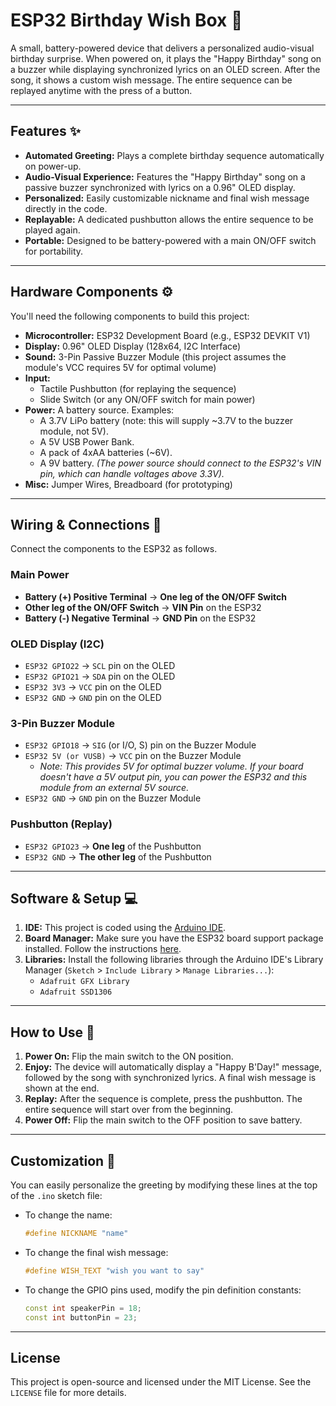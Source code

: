 # ESP32 Birthday Wish Box 🎂

A small, battery-powered device that delivers a personalized audio-visual birthday surprise. When powered on, it plays the "Happy Birthday" song on a buzzer while displaying synchronized lyrics on an OLED screen. After the song, it shows a custom wish message. The entire sequence can be replayed anytime with the press of a button.

---

## Features ✨

* **Automated Greeting:** Plays a complete birthday sequence automatically on power-up.
* **Audio-Visual Experience:** Features the "Happy Birthday" song on a passive buzzer synchronized with lyrics on a 0.96" OLED display.
* **Personalized:** Easily customizable nickname and final wish message directly in the code.
* **Replayable:** A dedicated pushbutton allows the entire sequence to be played again.
* **Portable:** Designed to be battery-powered with a main ON/OFF switch for portability.

---

## Hardware Components ⚙️

You'll need the following components to build this project:

* **Microcontroller:** ESP32 Development Board (e.g., ESP32 DEVKIT V1)
* **Display:** 0.96" OLED Display (128x64, I2C Interface)
* **Sound:** 3-Pin Passive Buzzer Module (this project assumes the module's VCC requires 5V for optimal volume)
* **Input:**
    * Tactile Pushbutton (for replaying the sequence)
    * Slide Switch (or any ON/OFF switch for main power)
* **Power:** A battery source. Examples:
    * A 3.7V LiPo battery (note: this will supply ~3.7V to the buzzer module, not 5V).
    * A 5V USB Power Bank.
    * A pack of 4xAA batteries (~6V).
    * A 9V battery.
    *(The power source should connect to the ESP32's VIN pin, which can handle voltages above 3.3V).*
* **Misc:** Jumper Wires, Breadboard (for prototyping)

---

## Wiring & Connections 🔌

Connect the components to the ESP32 as follows.

### Main Power

* **Battery (+) Positive Terminal** → **One leg of the ON/OFF Switch**
* **Other leg of the ON/OFF Switch** → **VIN Pin** on the ESP32
* **Battery (-) Negative Terminal** → **GND Pin** on the ESP32

### OLED Display (I2C)

* `ESP32 GPIO22` → `SCL` pin on the OLED
* `ESP32 GPIO21` → `SDA` pin on the OLED
* `ESP32 3V3` → `VCC` pin on the OLED
* `ESP32 GND` → `GND` pin on the OLED

### 3-Pin Buzzer Module

* `ESP32 GPIO18` → `SIG` (or I/O, S) pin on the Buzzer Module
* `ESP32 5V (or VUSB)` → `VCC` pin on the Buzzer Module
    * *Note: This provides 5V for optimal buzzer volume. If your board doesn't have a 5V output pin, you can power the ESP32 and this module from an external 5V source.*
* `ESP32 GND` → `GND` pin on the Buzzer Module

### Pushbutton (Replay)

* `ESP32 GPIO23` → **One leg** of the Pushbutton
* `ESP32 GND` → **The other leg** of the Pushbutton

---

## Software & Setup 💻

1.  **IDE:** This project is coded using the [Arduino IDE](https://www.arduino.cc/en/software).
2.  **Board Manager:** Make sure you have the ESP32 board support package installed. Follow the instructions [here](https://docs.espressif.com/projects/arduino-esp32/en/latest/installing.html).
3.  **Libraries:** Install the following libraries through the Arduino IDE's Library Manager (`Sketch` > `Include Library` > `Manage Libraries...`):
    * `Adafruit GFX Library`
    * `Adafruit SSD1306`

---

## How to Use 🚀

1.  **Power On:** Flip the main switch to the ON position.
2.  **Enjoy:** The device will automatically display a "Happy B'Day!" message, followed by the song with synchronized lyrics. A final wish message is shown at the end.
3.  **Replay:** After the sequence is complete, press the pushbutton. The entire sequence will start over from the beginning.
4.  **Power Off:** Flip the main switch to the OFF position to save battery.

---

## Customization 🔧

You can easily personalize the greeting by modifying these lines at the top of the `.ino` sketch file:

* To change the name:
    ```cpp
    #define NICKNAME "name"
    ```
* To change the final wish message:
    ```cpp
    #define WISH_TEXT "wish you want to say"
    ```
* To change the GPIO pins used, modify the pin definition constants:
    ```cpp
    const int speakerPin = 18;
    const int buttonPin = 23;
    ```

---

## License

This project is open-source and licensed under the MIT License. See the `LICENSE` file for more details.
